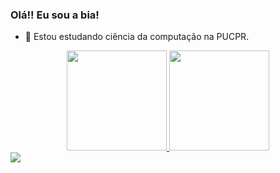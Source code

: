 <!--
**BeatrizJardimm/BeatrizJardimm** is a ✨ _special_ ✨ repository because its `README.md` (this file) appears on your GitHub profile.

Here are some ideas to get you started:

- 🔭 I’m currently working on ...
- 🌱 I’m currently learning ...
- 👯 I’m looking to collaborate on ...
- 🤔 I’m looking for help with ...
- 💬 Ask me about ...
- 📫 How to reach me: ...
- 😄 Pronouns: ...
- ⚡ Fun fact: ...
-->

### Olá!! Eu sou a bia!


- 🌱 Estou estudando ciência da computação na PUCPR.

<div align="center">
  <a href="https://github.com/BeatrizJardimm">
  <img height="160em" src="https://github-readme-stats.vercel.app/api?username=BeatrizJardimm&show_icons=true&theme=dark&include_all_commits=true&count_private=true"/>
  <img height="160em" src="https://github-readme-stats.vercel.app/api/top-langs/?username=BeatrizJardimm&layout=compact&langs_count=7&theme=dark"/>
</div>
  
  
<div>
  <a href="https://www.linkedin.com/in/paula-beatriz-jardim-11882521a/" target="_blank"><img src="https://img.shields.io/badge/-LinkedIn-%230077B5?style=for-the-badge&logo=linkedin&logoColor=white" target="_blank"></a> 
 </div>
